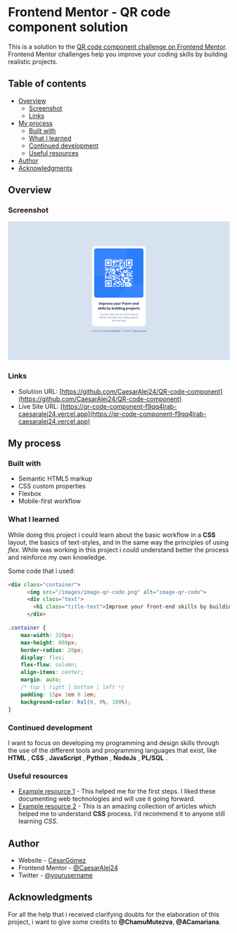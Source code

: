 # Frontend Mentor - QR code component solution

This is a solution to the [QR code component challenge on Frontend Mentor](https://www.frontendmentor.io/challenges/qr-code-component-iux_sIO_H). Frontend Mentor challenges help you improve your coding skills by building realistic projects. 

## Table of contents

- [Overview](#overview)
  - [Screenshot](#screenshot)
  - [Links](#links)
- [My process](#my-process)
  - [Built with](#built-with)
  - [What I learned](#what-i-learned)
  - [Continued development](#continued-development)
  - [Useful resources](#useful-resources)
- [Author](#author)
- [Acknowledgments](#acknowledgments)


## Overview

### Screenshot

![QR-Code-component](images/Screenshot.png)

### Links

- Solution URL: [https://github.com/CaesarAlej24/QR-code-component](https://github.com/CaesarAlej24/QR-code-component)
- Live Site URL: [https://qr-code-component-f9qq4lrab-caesaralej24.vercel.app](https://qr-code-component-f9qq4lrab-caesaralej24.vercel.app)


## My process

### Built with

- Semantic HTML5 markup
- CSS custom properties
- Flexbox
- Mobile-first workflow


### What I learned

While doing this project i could learn about the basic workflow in a **CSS** layout, the basics of text-styles, and in the same way the principles of using *flex*. While was working in this project i could understand better the process and reinforce my own knowledge.

Some code that i used:

```html
<div class="container">
      <img src="/images/image-qr-code.png" alt="image-qr-code">
      <div class="text">
        <h1 class="title-text">Improve your front-end skills by building projects</h1>
      </div>
```
```css
.container {
    max-width: 320px;
    max-height: 800px;
    border-radius: 20px;
    display: flex;
    flex-flow: column;
    align-items: center;
    margin: auto;
    /* top | right | bottom | left */
    padding: 15px 1em 0 1em;
    background-color: hsl(0, 0%, 100%);
}
```

### Continued development

I want to focus on developing my programming and design skills through the use of the different tools and programming languages that exist, like **HTML** , **CSS** , **JavaScript** , **Python** , **NodeJs** , **PL/SQL** .

### Useful resources

- [Example resource 1](https://developer.mozilla.org) - This helped me for the first steps. I liked these documenting web technologies and will use it going forward.
- [Example resource 2](https://css-tricks.com) - This is an amazing collection of articles which helped me to understand **CSS** process. I'd recommend it to anyone still learning *CSS*.

## Author

- Website - [CésarGómez](https://www.your-site.com)
- Frontend Mentor - [@CaesarAlej24](https://www.frontendmentor.io/profile/CaesarAlej24)
- Twitter - [@yourusername](https://www.twitter.com/yourusername)

## Acknowledgments

For all the help that i received clarifying doubts for the elaboration of this project, i want to give some credits to **@ChamuMutezva**, **@ACamariana**. 


